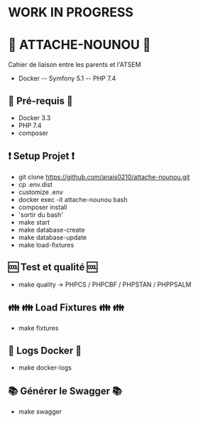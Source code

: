 # WORK IN PROGRESS 

# 📕 ATTACHE-NOUNOU 📕

Cahier de liaison entre les parents et l'ATSEM 
* Docker -- Symfony 5.1 -- PHP 7.4 

## 🚀 Pré-requis 🚀 ##
 * Docker 3.3
 * PHP 7.4
 * composer
####

 ## ❗ Setup Projet ❗

* git clone https://github.com/anais0210/attache-nounou.git
* cp .env.dist
* customize .env
* docker exec -it attache-nounou bash
* composer install
* 'sortir du bash'
* make start
* make database-create
* make database-update
* make load-fixtures
 
####

 ## 🆒 Test et qualité 🆒
 * make quality
  -> PHPCS / PHPCBF / PHPSTAN / PHPPSALM
####

 ## 👪 👪 Load Fixtures 👪 👪
 * make fixtures
####

 ## 🐳 Logs Docker 🐳
 * make docker-logs
####

## 📚 Générer le Swagger 📚
* make swagger
####
